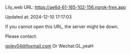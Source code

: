 Lily_web URL: https://ae6d-61-165-102-156.ngrok-free.app

Updated at: 2024-12-10 17:17:03

If you cannot open this URL, the server might be down.

Please contact: 

goley04@foxmail.com Or Wechat:GL_yeaH